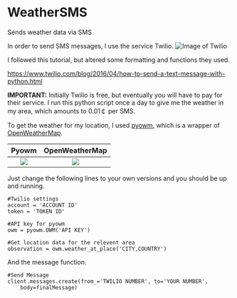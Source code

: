 # WeatherSMS
Sends weather data via SMS

In order to send SMS messages, I use the service Twilio.
![Image of Twilio](https://cdn.statically.io/img/s8754.pcdn.co/wp-content/uploads/edd/2017/08/twilio-ninja-forms-logo.png?quality=70)

I followed this tutorial, but altered some formatting and functions they used.

https://www.twilio.com/blog/2016/04/how-to-send-a-text-message-with-python.html

**IMPORTANT:** Initially Twilio is free, but eventually you will have to pay for their service. I run this python script once a day to give me the weather in my area, which amounts to 0.01&#65504; per SMS.

To get the weather for my location, I used [pyowm](https://github.com/csparpa/pyowm), which is a wrapper of [OpenWeatherMap](https://openweathermap.org/).

Pyowm             |  OpenWeatherMap
:-------------------------:|:-------------------------:
![](https://pyowm.readthedocs.io/en/latest/_images/180x180.png)  |  ![](https://openweathermap.org/themes/openweathermap/assets/img/openweather-negative-logo-RGB.png)

Just change the following lines to your own versions and you should be up and running.

```
#Twilio settings
account = 'ACCOUNT ID'
token = 'TOKEN ID'

#API key for pyowm
owm = pyowm.OWM('API KEY')

#Get location data for the relevent area
observation = owm.weather_at_place('CITY,COUNTRY')
```

And the message function.
```
#Send Message
client.messages.create(from_='TWILIO NUMBER', to='YOUR NUMBER', 
    body=finalMessage)
```
